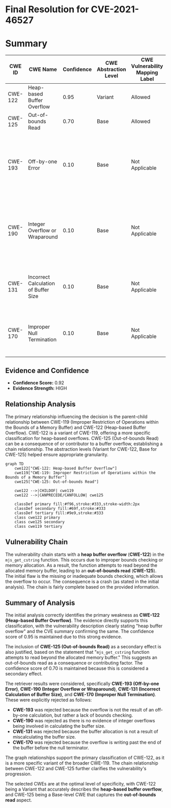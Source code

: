 # Final Resolution for CVE-2021-46527

# Summary
| CWE ID | CWE Name | Confidence | CWE Abstraction Level | CWE Vulnerability Mapping Label | CWE-Vulnerability Mapping Notes |
|---|---|---|---|---|---|
| CWE-122 | Heap-based Buffer Overflow | 0.95 | Variant | Allowed | Primary CWE: Root cause |
| CWE-125 | Out-of-bounds Read | 0.70 | Base | Allowed | Secondary CWE: Related effect |
| CWE-193 | Off-by-one Error | 0.10 | Base | Not Applicable | Rejected: The overflow is not the result of an off-by-one calculation, but rather a lack of bounds checking. |
| CWE-190 | Integer Overflow or Wraparound | 0.10 | Base | Not Applicable | Rejected: There is no evidence of integer overflows being involved in calculating the buffer size. |
| CWE-131 | Incorrect Calculation of Buffer Size | 0.10 | Base | Not Applicable | Rejected: The buffer allocation is not a result of miscalculating the buffer size. |
| CWE-170 | Improper Null Termination | 0.10 | Base | Not Applicable | Rejected: The overflow is writing past the end of the buffer before the null terminator. |

## Evidence and Confidence

*   **Confidence Score:** 0.92
*   **Evidence Strength:** HIGH

## Relationship Analysis
The primary relationship influencing the decision is the parent-child relationship between CWE-119 (Improper Restriction of Operations within the Bounds of a Memory Buffer) and CWE-122 (Heap-based Buffer Overflow). CWE-122 is a variant of CWE-119, offering a more specific classification for heap-based overflows. CWE-125 (Out-of-bounds Read) can be a consequence of or contributor to a buffer overflow, establishing a chain relationship. The abstraction levels (Variant for CWE-122, Base for CWE-125) helped ensure appropriate granularity.

```mermaid
graph TD
    cwe122["CWE-122: Heap-based Buffer Overflow"]
    cwe119["CWE-119: Improper Restriction of Operations within the Bounds of a Memory Buffer"]
    cwe125["CWE-125: Out-of-bounds Read"]
    
    cwe122 -->|CHILDOF| cwe119
    cwe122 -->|CANPRECEDE/CANFOLLOW| cwe125
    
    classDef primary fill:#f96,stroke:#333,stroke-width:2px
    classDef secondary fill:#69f,stroke:#333
    classDef tertiary fill:#9e9,stroke:#333
    class cwe122 primary
    class cwe125 secondary
    class cwe119 tertiary
```

## Vulnerability Chain
The vulnerability chain starts with a **heap buffer overflow** (**CWE-122**) in the `mjs_get_cstring` function. This occurs due to improper bounds checking or memory allocation. As a result, the function attempts to read beyond the allocated memory buffer, leading to an **out-of-bounds read** (**CWE-125**). The initial flaw is the missing or inadequate bounds checking, which allows the overflow to occur. The consequence is a crash (as stated in the initial analysis). The chain is fairly complete based on the provided information.

## Summary of Analysis
The initial analysis correctly identifies the primary weakness as **CWE-122 (Heap-based Buffer Overflow)**. The evidence directly supports this classification, with the vulnerability description clearly stating "heap buffer overflow" and the CVE summary confirming the same. The confidence score of 0.95 is maintained due to this strong evidence.

The inclusion of **CWE-125 (Out-of-bounds Read)** as a secondary effect is also justified, based on the statement that "`mjs_get_cstring` function attempts to read beyond the allocated memory buffer." This suggests an out-of-bounds read as a consequence or contributing factor. The confidence score of 0.70 is maintained because this is considered a secondary effect.

The retriever results were considered, specifically **CWE-193 (Off-by-one Error)**, **CWE-190 (Integer Overflow or Wraparound)**, **CWE-131 (Incorrect Calculation of Buffer Size)**, and **CWE-170 (Improper Null Termination)**. These were explicitly rejected as follows:
*   **CWE-193** was rejected because the overflow is not the result of an off-by-one calculation, but rather a lack of bounds checking.
*   **CWE-190** was rejected as there is no evidence of integer overflows being involved in calculating the buffer size.
*   **CWE-131** was rejected because the buffer allocation is not a result of miscalculating the buffer size.
*   **CWE-170** was rejected because the overflow is writing past the end of the buffer before the null terminator.

The graph relationships support the primary classification of CWE-122, as it is a more specific variant of the broader CWE-119. The chain relationship between CWE-122 and CWE-125 further clarifies the vulnerability's progression.

The selected CWEs are at the optimal level of specificity, with CWE-122 being a Variant that accurately describes the **heap-based buffer overflow**, and CWE-125 being a Base-level CWE that captures the **out-of-bounds read** aspect.